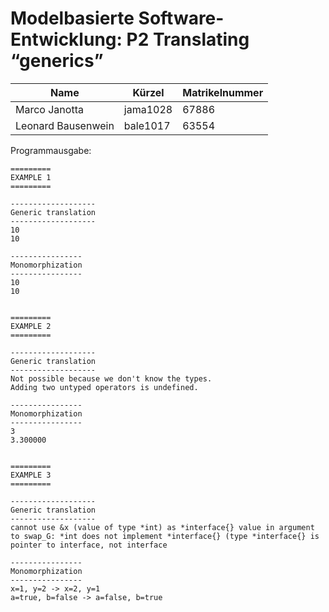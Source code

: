 # Modelbasierte Software-Entwicklung: P2 Translating “generics”

| Name | Kürzel | Matrikelnummer |
| ---- | ------ | -------------- |
| Marco Janotta | jama1028 | 67886 |
| Leonard Bausenwein | bale1017 | 63554 |

Programmausgabe:
```
=========
EXAMPLE 1
=========

-------------------
Generic translation
-------------------
10
10

----------------
Monomorphization
----------------
10
10


=========
EXAMPLE 2
=========

-------------------
Generic translation
-------------------
Not possible because we don't know the types.
Adding two untyped operators is undefined.

----------------
Monomorphization
----------------
3
3.300000


=========
EXAMPLE 3
=========

-------------------
Generic translation
-------------------
cannot use &x (value of type *int) as *interface{} value in argument to swap_G: *int does not implement *interface{} (type *interface{} is pointer to interface, not interface

----------------
Monomorphization
----------------
x=1, y=2 -> x=2, y=1
a=true, b=false -> a=false, b=true
```
